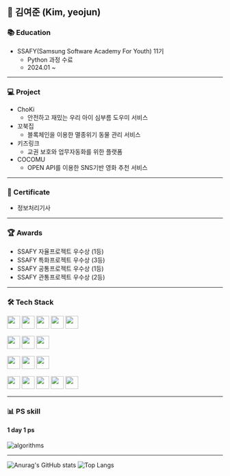 ## 👋 김여준 (Kim, yeojun)

### 📚 Education
- SSAFY(Samsung Software Academy For Youth) 11기
  - Python 과정 수료
  - 2024.01 ~
 
---

### 💻 Project
- ChoKi
  - 안전하고 재밌는 우리 아이 심부름 도우미 서비스
- 꼬북집
  - 블록체인을 이용한 멸종위기 동물 관리 서비스
- 키즈링크
  - 교권 보호와 업무자동화를 위한 플랫폼
- COCOMU
  - OPEN API를 이용한 SNS기반 영화 추천 서비스

---

### 📄 Certificate
- 정보처리기사

---

### 🏆 Awards
- SSAFY 자율프로젝트 우수상 (1등)
- SSAFY 특화프로젝트 우수상 (3등)
- SSAFY 공통프로젝트 우수상 (1등)
- SSAFY 관통프로젝트 우수상 (2등)

---
### 🛠 Tech Stack
<p>
  <img src="https://img.shields.io/badge/-Python-3776AB?logo=python&logoColor=white&style=for-the-badge" height="30"/>
  <img src="https://img.shields.io/badge/-Java-007396?logo=java&logoColor=white&style=for-the-badge" height="30"/>
  <img src="https://img.shields.io/badge/-Spring%20Boot-6DB33F?logo=springboot&logoColor=white&style=for-the-badge" height="30"/>
  <img src="https://img.shields.io/badge/-JPA-6DB33F?logo=hibernate&logoColor=white&style=for-the-badge" height="30"/>
  <img src="https://img.shields.io/badge/-MySQL-4479A1?logo=mysql&logoColor=white&style=for-the-badge" height="30"/>
</p>
<p>
  <img src="https://img.shields.io/badge/-JavaScript-F7DF1E?logo=javascript&logoColor=black&style=for-the-badge" height="30"/>
  <img src="https://img.shields.io/badge/-TypeScript-007ACC?logo=typescript&logoColor=white&style=for-the-badge" height="30"/>
  <img src="https://img.shields.io/badge/-React-61DAFB?logo=react&logoColor=black&style=for-the-badge" height="30"/>
</p>
<p>
  <img src="https://img.shields.io/badge/-Docker-2496ED?logo=docker&logoColor=white&style=for-the-badge" height="30"/>
  <img src="https://img.shields.io/badge/-EC2-FF9900?logo=amazon-aws&logoColor=white&style=for-the-badge" height="30"/>
  <img src="https://img.shields.io/badge/-Jenkins-D24939?logo=jenkins&logoColor=white&style=for-the-badge" height="30"/>
</p>
<p>
  <img src="https://img.shields.io/badge/-Git-F05032?logo=git&logoColor=white&style=for-the-badge" height="30"/>
  <img src="https://img.shields.io/badge/-GitHub-181717?logo=github&logoColor=white&style=for-the-badge" height="30"/>
  <img src="https://img.shields.io/badge/-Jira-0052CC?logo=jira&logoColor=white&style=for-the-badge" height="30"/>
  <img src="https://img.shields.io/badge/-Figma-F24E1E?logo=figma&logoColor=white&style=for-the-badge" height="30"/>
  <img src="https://img.shields.io/badge/-Notion-000000?logo=notion&logoColor=white&style=for-the-badge" height="30"/>
</p>

---
### 📊 PS skill
#### 1 day 1 ps
<img alt="algorithms" src="http://mazassumnida.wtf/api/generate_badge?boj=1202yjk"/>

---
![Anurag's GitHub stats](https://github-readme-stats-sand-six-91.vercel.app/api?username=junvelop&show_icons=true&count_private=true&line_height=24&theme=dracula&hide=stars)
![Top Langs](https://github-readme-stats-sand-six-91.vercel.app/api/top-langs/?username=junvelop&layout=compact&theme=dracula)

